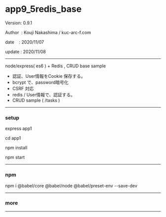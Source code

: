 ﻿# app9_5redis_base

 Version: 0.9.1

 Author  : Kouji Nakashima / kuc-arc-f.com

 date    : 2020/11/07

 update : 2020/11/08

***

node/express( es6 ) + Redis ,  CRUD base sample

* 認証、User情報をCookie 保存する。
* bcrypt で、password暗号化
* CSRF 対応
* redis / User情報で、認証する。
* CRUD sample ( /tasks )

***
### setup
express app1

cd app1

npm install

npm start

***
### npm

npm i @babel/core @babel/node @babel/preset-env --save-dev

***
### more



***


